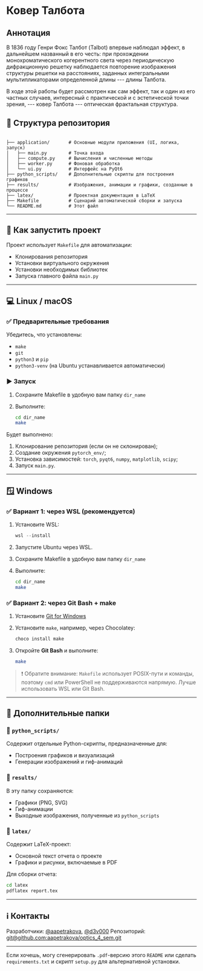 # Ковер Талбота

## Аннотация
В 1836 году Генри Фокс Талбот (Talbot) впервые наблюдал эффект, в дальнейшем названный в его честь: при прохождении монохроматического когерентного света через периодическую дифракционную решетку наблюдается повторение изображения структуры решетки на расстояниях, заданных интегральными мультипликаторами определенной длины --- длины Талбота.

В ходе этой работы будет рассмотрен как сам эффект, так и один из его частных случаев, интересный с практической и с эстетической точки зрения, --- ковер Талбота --- оптическая фрактальная структура.


## 📁 Структура репозитория

```

├── application/       # Основные модули приложения (UI, логика, запуск)
│   ├── main.py        # Точка входа
│   ├── compute.py     # Вычисления и численные методы
│   ├── worker.py      # Фоновая обработка
│   └── ui.py          # Интерфейс на PyQt6
├── python_scripts/    # Дополнительные скрипты для построения графиков
├── results/           # Изображения, анимации и графики, созданные в процессе
├── latex/             # Проектная документация в LaTeX
├── Makefile           # Сценарий автоматической сборки и запуска
└── README.md          # Этот файл

````

---

## 🚀 Как запустить проект

Проект использует `Makefile` для автоматизации:

- Клонирования репозитория
- Установки виртуального окружения
- Установки необходимых библиотек
- Запуска главного файла `main.py`

---

## 💻 Linux / macOS

### ✅ Предварительные требования

Убедитесь, что установлены:
- `make`
- `git`
- `python3` и `pip`
- `python3-venv` (на Ubuntu устанавливается автоматически)

### ▶️ Запуск

1. Сохраните Makefile в удобную вам папку `dir_name`
2. Выполните:

   ```bash
   cd dir_name
   make
   ```

Будет выполнено:

1. Клонирование репозитория (если он не склонирован);
2. Создание окружения `pytorch_env/`;
3. Установка зависимостей: `torch`, `pyqt6`, `numpy`, `matplotlib`, `scipy`;
4. Запуск `main.py`.

---

## 🪟 Windows

### ✅ Вариант 1: через WSL (рекомендуется)

1. Установите WSL:

   ```powershell
   wsl --install
   ```
2. Запустите Ubuntu через WSL.
3. Сохраните Makefile в удобную вам папку `dir_name`
4. Выполните:

   ```bash
   cd dir_name
   make
   ```

### ✅ Вариант 2: через Git Bash + make

1. Установите [Git for Windows](https://gitforwindows.org/)
2. Установите `make`, например, через Chocolatey:

   ```powershell
   choco install make
   ```
3. Откройте **Git Bash** и выполните:

   ```bash
   make
   ```

> ❗ Обратите внимание: `Makefile` использует POSIX-пути и команды, поэтому `cmd` или PowerShell не поддерживаются напрямую. Лучше использовать WSL или Git Bash.

---

## 🧪 Дополнительные папки

### 📁 `python_scripts/`

Содержит отдельные Python-скрипты, предназначенные для:

* Построения графиков и визуализаций
* Генерации изображений и гиф-анимаций


### 📁 `results/`

В эту папку сохраняются:

* Графики (PNG, SVG)
* Гиф-анимации
* Выходные изображения, полученные из `python_scripts`

### 📁 `latex/`

Содержит LaTeX-проект:

* Основной текст отчета о проекте
* Графики и рисунки, включаемые в PDF

Для сборки отчета:

```bash
cd latex
pdflatex report.tex
```

---

## ℹ️ Контакты

Разработчики: [@aapetrakova](https://github.com/aapetrakova), [@d3v000](https://github.com/d3v000)
Репозиторий: [git@github.com\:aapetrakova/optics\_4\_sem.git](git@github.com:aapetrakova/optics_4_sem.git)

---


Если хочешь, могу сгенерировать `.pdf`-версию этого `README` или сделать `requirements.txt` и скрипт `setup.py` для альтернативной установки.
```

